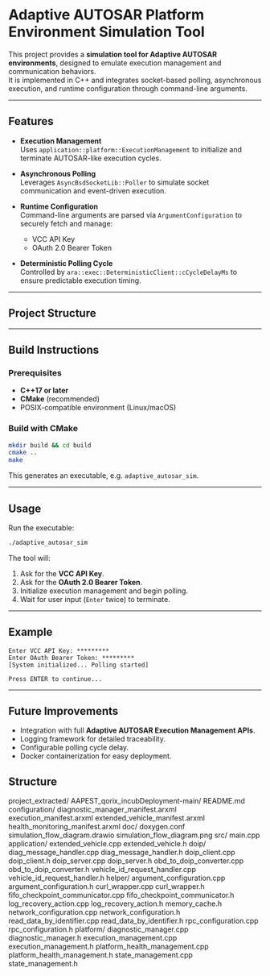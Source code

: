 # Adaptive AUTOSAR Platform Environment Simulation Tool  

This project provides a **simulation tool for Adaptive AUTOSAR environments**, designed to emulate execution management and communication behaviors.  
It is implemented in C++ and integrates socket-based polling, asynchronous execution, and runtime configuration through command-line arguments.  

---

## Features  

- **Execution Management**  
  Uses `application::platform::ExecutionManagement` to initialize and terminate AUTOSAR-like execution cycles.  

- **Asynchronous Polling**  
  Leverages `AsyncBsdSocketLib::Poller` to simulate socket communication and event-driven execution.  

- **Runtime Configuration**  
  Command-line arguments are parsed via `ArgumentConfiguration` to securely fetch and manage:  
  - VCC API Key  
  - OAuth 2.0 Bearer Token  

- **Deterministic Polling Cycle**  
  Controlled by `ara::exec::DeterministicClient::cCycleDelayMs` to ensure predictable execution timing.  

---

## Project Structure  

---

## Build Instructions  

### Prerequisites  
- **C++17 or later**  
- **CMake** (recommended)  
- POSIX-compatible environment (Linux/macOS)  

### Build with CMake  

```bash
mkdir build && cd build
cmake ..
make
```

This generates an executable, e.g. `adaptive_autosar_sim`.  

---

## Usage  

Run the executable:  

```bash
./adaptive_autosar_sim
```

The tool will:  
1. Ask for the **VCC API Key**.  
2. Ask for the **OAuth 2.0 Bearer Token**.  
3. Initialize execution management and begin polling.  
4. Wait for user input (`Enter` twice) to terminate.  

---

## Example  

```text
Enter VCC API Key: *********
Enter OAuth Bearer Token: *********
[System initialized... Polling started]

Press ENTER to continue...
```

---

## Future Improvements  

- Integration with full **Adaptive AUTOSAR Execution Management APIs**.  
- Logging framework for detailed traceability.  
- Configurable polling cycle delay.  
- Docker containerization for easy deployment.  

## Structure 
project_extracted/
    AAPEST_qorix_incubDeployment-main/
        README.md
        configuration/
            diagnostic_manager_manifest.arxml
            execution_manifest.arxml
            extended_vehicle_manifest.arxml
            health_monitoring_manifest.arxml
        doc/
            doxygen.conf
            simulation_flow_diagram.drawio
            simulation_flow_diagram.png
        src/
            main.cpp
            application/
                extended_vehicle.cpp
                extended_vehicle.h
                doip/
                    diag_message_handler.cpp
                    diag_message_handler.h
                    doip_client.cpp
                    doip_client.h
                    doip_server.cpp
                    doip_server.h
                    obd_to_doip_converter.cpp
                    obd_to_doip_converter.h
                    vehicle_id_request_handler.cpp
                    vehicle_id_request_handler.h
                helper/
                    argument_configuration.cpp
                    argument_configuration.h
                    curl_wrapper.cpp
                    curl_wrapper.h
                    fifo_checkpoint_communicator.cpp
                    fifo_checkpoint_communicator.h
                    log_recovery_action.cpp
                    log_recovery_action.h
                    memory_cache.h
                    network_configuration.cpp
                    network_configuration.h
                    read_data_by_identifier.cpp
                    read_data_by_identifier.h
                    rpc_configuration.cpp
                    rpc_configuration.h
                platform/
                    diagnostic_manager.cpp
                    diagnostic_manager.h
                    execution_management.cpp
                    execution_management.h
                    platform_health_management.cpp
                    platform_health_management.h
                    state_management.cpp
                    state_management.h


